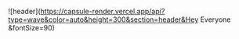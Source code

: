 ![header](https://capsule-render.vercel.app/api?type=wave&color=auto&height=300&section=header&Hey Everyone &fontSize=90)
